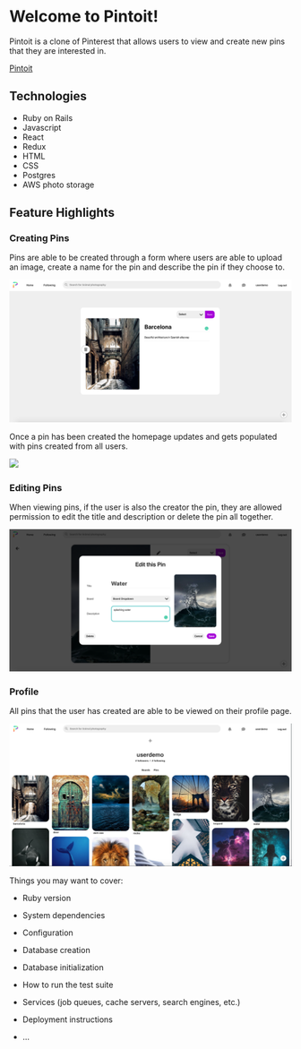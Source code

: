 # Welcome to Pintoit!

Pintoit is a clone of Pinterest that allows users to view and create new pins that they are interested in.

[Pintoit](https://pintoit.herokuapp.com/)

## Technologies
* Ruby on Rails
* Javascript
* React
* Redux
* HTML
* CSS
* Postgres
* AWS photo storage

## Feature Highlights

### Creating Pins

Pins are able to be created through a form where users are able to upload an image, create a name for the pin and describe the pin if they choose to.

![](https://github.com/karlfleener/pintoit/blob/master/app/assets/images/pins/pin_create.png)

Once a pin has been created the homepage updates and gets populated with pins created from all users.

![](https://github.com/karlfleener/pintoit/blob/master/app/assets/images/pins/homepage.png)

### Editing Pins

When viewing pins, if the user is also the creator the pin, they are allowed permission to edit the title and description or delete the pin all together.

![](https://github.com/karlfleener/pintoit/blob/master/app/assets/images/pins/pin_edit.png)

### Profile

All pins that the user has created are able to be viewed on their profile page.

![](https://github.com/karlfleener/pintoit/blob/master/app/assets/images/pins/profile.png)

Things you may want to cover:

* Ruby version

* System dependencies

* Configuration

* Database creation

* Database initialization

* How to run the test suite

* Services (job queues, cache servers, search engines, etc.)

* Deployment instructions

* ...
